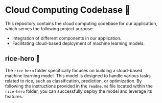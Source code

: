 # Cloud Computing Codebase 🌾

This repository contains the cloud computing codebase for our application, which serves the following project purpose:

- Integration of different components in our application.
- Facilitating cloud-based deployment of machine learning models.

## rice-hero 🦸

The `rice-hero` folder specifically focuses on building a cloud-based machine learning model. This model is designed to handle various tasks related to rice, such as classification, prediction, or optimization. By following the instructions provided in the `readme.md` file located within the `rice-hero` folder, you can successfully deploy the model and leverage its features.

